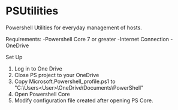 # PSUtilities
Powershell Utilities for everyday management of hosts.

Requirements:
-Powershell Core 7 or greater
-Internet Connection
-OneDrive


Set Up
1. Log in to One Drive
2. Close PS project to your OneDrive
3. Copy Microsoft.Powershell_profile.ps1 to "C:\Users\<User>\OneDrive\Documents\PowerShell"
4. Open Powershell Core
5. Modify configuration file created after opening PS Core. 
